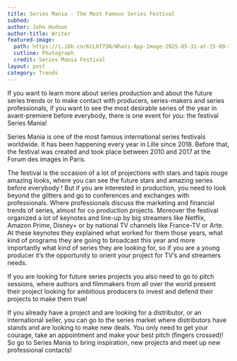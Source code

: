 ```yaml
---
title: Series Mania - The Most Famous Series Festival 
subhed: 
author: John Hudson
author-title: Writer
featured-image: 
  path: https://i.ibb.co/KcL0f7SN/Whats-App-Image-2025-05-31-at-15-09-31.jpg
  cutline: Photograph
  credit: Series Mania Festival
layout: post
category: Trends
---
```


If you want to learn more about series production and about the future series trends or to make contact with producers, series-makers and series professionals, if you want to see the most desirable series of the year in avant-premiere before everybody, there is one event for you: the festival Series Mania! 

Series Mania is one of the most famous international series festivals worldwide. It has been happening every year in Lille since 2018. Before that, the festival was created and took place between 2010 and 2017 at the Forum des images in Paris. 

The festival is the occasion of a lot of projections with stars and tapis rouge amazing looks, where you can see the future stars and amazing series before everybody ! But if you are interested in production, you need to look beyond the glitters and go to conferences and exchanges with professionals. Where professionals discuss the marketing and financial trends of series, almost for co production projects. Moreover the festival organized a lot of keynotes and line-up by big streamers like Netflix, Amazon Prime, Disney+ or by national TV channels like France-TV or Arte. At these keynotes they explained what worked for them those years, what kind of programs they are going to broadcast this year and more importantly what kind of series they are looking for, so if you are a young producer it’s the opportunity to orient your project for TV’s and streamers needs. 

If you are looking for future series projects you also need to go to pitch sessions, where authors and filmmakers from all over the world present their project looking for ambitious producers to invest and defend their projects to make them true!

If you already have a project and are looking for a distributor, or an international seller, you can go to the series market where distributors have stands and are looking to make new deals. You only need to get your courage, take an appointment and make your best pitch (fingers crossed)!
 
So go to Series Mania to bring inspiration, new projects and meet up new professional contacts!